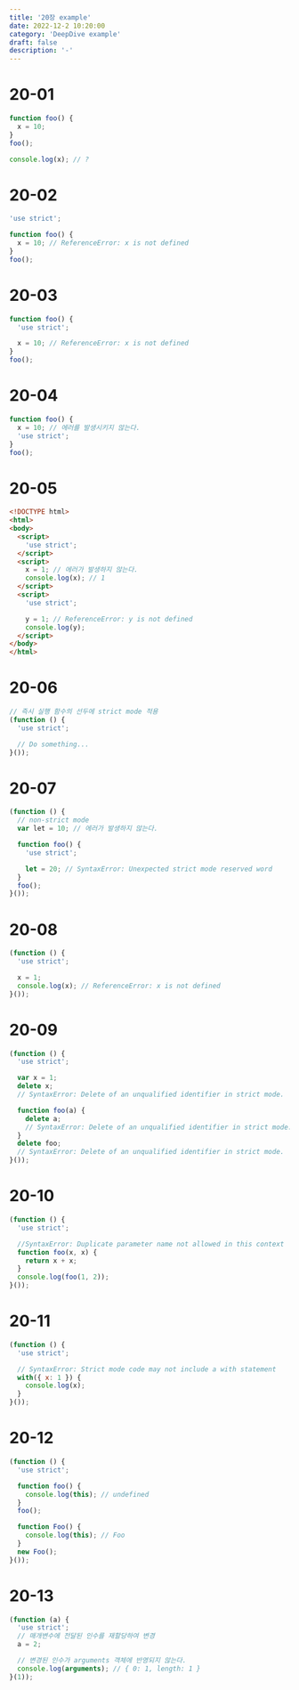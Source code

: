 ```yaml
---
title: '20장 example'
date: 2022-12-2 10:20:00
category: 'DeepDive example'
draft: false
description: '-'
---
```


# 20-01

```javascript
function foo() {
  x = 10;
}
foo();

console.log(x); // ?
```

# 20-02

```javascript
'use strict';

function foo() {
  x = 10; // ReferenceError: x is not defined
}
foo();
```

# 20-03

```javascript
function foo() {
  'use strict';

  x = 10; // ReferenceError: x is not defined
}
foo();
```

# 20-04

```javascript
function foo() {
  x = 10; // 에러를 발생시키지 않는다.
  'use strict';
}
foo();
```

# 20-05

```html
<!DOCTYPE html>
<html>
<body>
  <script>
    'use strict';
  </script>
  <script>
    x = 1; // 에러가 발생하지 않는다.
    console.log(x); // 1
  </script>
  <script>
    'use strict';

    y = 1; // ReferenceError: y is not defined
    console.log(y);
  </script>
</body>
</html>
```

# 20-06

```javascript
// 즉시 실행 함수의 선두에 strict mode 적용
(function () {
  'use strict';

  // Do something...
}());
```

# 20-07

```javascript
(function () {
  // non-strict mode
  var lеt = 10; // 에러가 발생하지 않는다.

  function foo() {
    'use strict';

    let = 20; // SyntaxError: Unexpected strict mode reserved word
  }
  foo();
}());
```

# 20-08

```javascript
(function () {
  'use strict';

  x = 1;
  console.log(x); // ReferenceError: x is not defined
}());
```

# 20-09

```javascript
(function () {
  'use strict';

  var x = 1;
  delete x;
  // SyntaxError: Delete of an unqualified identifier in strict mode.

  function foo(a) {
    delete a;
    // SyntaxError: Delete of an unqualified identifier in strict mode.
  }
  delete foo;
  // SyntaxError: Delete of an unqualified identifier in strict mode.
}());
```

# 20-10

```javascript
(function () {
  'use strict';

  //SyntaxError: Duplicate parameter name not allowed in this context
  function foo(x, x) {
    return x + x;
  }
  console.log(foo(1, 2));
}());
```

# 20-11

```javascript
(function () {
  'use strict';

  // SyntaxError: Strict mode code may not include a with statement
  with({ x: 1 }) {
    console.log(x);
  }
}());
```

# 20-12

```javascript
(function () {
  'use strict';

  function foo() {
    console.log(this); // undefined
  }
  foo();

  function Foo() {
    console.log(this); // Foo
  }
  new Foo();
}());
```

# 20-13

```javascript
(function (a) {
  'use strict';
  // 매개변수에 전달된 인수를 재할당하여 변경
  a = 2;

  // 변경된 인수가 arguments 객체에 반영되지 않는다.
  console.log(arguments); // { 0: 1, length: 1 }
}(1));
```
